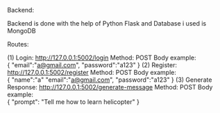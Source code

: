 Backend:


Backend is done with the help of Python Flask and Database i used is MongoDB

Routes:

(1) Login: http://127.0.0.1:5002/login
    Method: POST
    Body example:      
                  {
                      "email":"a@gmail.com",
                      "password":"a123"
                  }
(2) Register: http://127.0.0.1:5002/register
    Method: POST
    Body example:      
                  {
                      "name":"a"
                      "email":"a@gmail.com",
                      "password":"a123"
                  }
(3) Generate Response: http://127.0.0.1:5002/generate-message
    Method: POST
    Body example:      
                  {
                    "prompt": "Tell me how to learn helicopter"
                  }
